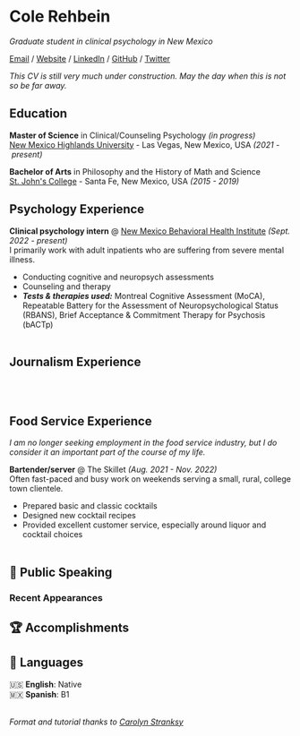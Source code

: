 # Cole Rehbein

_Graduate student in clinical psychology in New Mexico_<br>

[Email](mailto:cole.rehbein@gmail.com) / [Website](tktk) / [LinkedIn](https://www.linkedin.com/in/colerehbein/) / [GitHub](https://github.com/colerehbein/) / [Twitter](https://twitter.com/colerehbein/)

_This CV is still very much under construction. May the day when this is not so be far away._<br>

## Education

**Master of Science** in Clinical/Counseling Psychology _(in progress)_<br>
[New Mexico Highlands University](https://www.nmhu.edu) - Las Vegas, New Mexico, USA _(2021&nbsp;-&nbsp;present)_<br>

**Bachelor of Arts** in Philosophy and the History of Math and Science<br>
[St. John's College](https://www.sjc.edu) - Santa Fe, New Mexico, USA _(2015 - 2019)_ <br>

## Psychology Experience

**Clinical psychology intern** @ [New Mexico Behavioral Health Institute](https://www.nmhealth.org/about/ofm/ltcf/nmbhi/) _(Sept. 2022 - present)_ <br>
I primarily work with adult inpatients who are suffering from severe mental illness. 
  - Conducting cognitive and neuropsych assessments
  - Counseling and therapy
  - **_Tests & therapies used:_** Montreal Cognitive Assessment (MoCA), Repeatable Battery for the Assessment of Neuropsychological Status (RBANS), Brief Acceptance & Commitment Therapy for Psychosis (bACTp)
<br><br>

    
## Journalism Experience

<br><br>

## Food Service Experience

_I am no longer seeking employment in the food service industry, but I do consider it an important part of the course of my life._

**Bartender/server** @ The Skillet _(Aug. 2021 - Nov. 2022)_ <br>
Often fast-paced and busy work on weekends serving a small, rural, college town clientele. 
  - Prepared basic and classic cocktails
  - Designed new cocktail recipes
  - Provided excellent customer service, especially around liquor and cocktail choices
<br><br>
  

## 🎤 Public Speaking
    
### Recent Appearances

  
## 🏆 Accomplishments


## 💬 Languages

🇺🇸 **English**: Native <br>
🇲🇽 **Spanish**: B1
<br><br>


_Format and tutorial thanks to [Carolyn Stranksy](https://workwithcarolyn.com/blog/digital-cv-guide)_

<!--
Samples:
Job description sample: 

**Clinical psychology intern** @ [New Mexico Behavioral Health Institute](https://www.nmhealth.org/about/ofm/ltcf/nmbhi/) _(Sept. 2022 - present)_ <br>
I primarily work with adult inpatients who are suffering from severe mental illness. 
  - Conducting cognitive and neuropsych assessments
  - Counseling and therapy
  - **_Tests & therapies used:_** Montreal Cognitive Assessment (MoCA), Repeatable Battery for the Assessment of Neuropsychological Status (RBANS), Brief Acceptance & Commitment Therapy for Psychosis (bACTp)
  - **_Selected Writing/Work:_**
    - [writing/work](link)
<br><br>
-->
